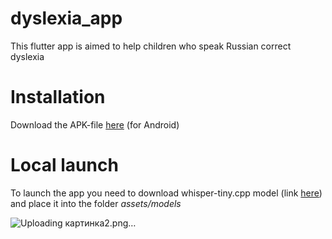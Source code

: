 # dyslexia_app

This flutter app is aimed to help children who speak Russian correct dyslexia

# Installation
Download the APK-file [here](https://disk.yandex.ru/d/QbKp78ePDQEVJA) (for Android)

# Local launch
To launch the app you need to download whisper-tiny.cpp model (link [here](https://disk.yandex.ru/d/bPpK5gC1p1GHlA)) and place it into the folder *assets/models*

![Uploading картинка2.png…]()
